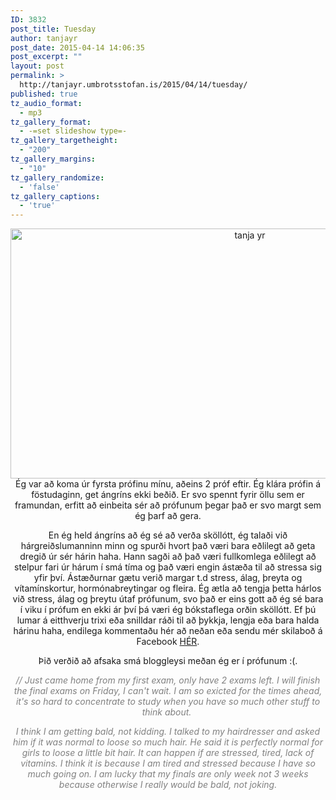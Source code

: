 ```yaml
---
ID: 3832
post_title: Tuesday
author: tanjayr
post_date: 2015-04-14 14:06:35
post_excerpt: ""
layout: post
permalink: >
  http://tanjayr.umbrotsstofan.is/2015/04/14/tuesday/
published: true
tz_audio_format:
  - mp3
tz_gallery_format:
  - -=set slideshow type=-
tz_gallery_targetheight:
  - "200"
tz_gallery_margins:
  - "10"
tz_gallery_randomize:
  - 'false'
tz_gallery_captions:
  - 'true'
---
```

<p style="text-align: center;"><img class="aligncenter size-full wp-image-3833" src="http://www.tanjayr.com/wp-content/uploads/2015/04/tanja-yr.jpg" alt="tanja yr" width="750" height="400" />Ég var að koma úr fyrsta prófinu mínu, aðeins 2 próf eftir. Ég klára prófin á föstudaginn, get ángríns ekki beðið. Er svo spennt fyrir öllu sem er framundan, erfitt að einbeita sér að prófunum þegar það er svo margt sem ég þarf að gera.</p>
<p style="text-align: center;">En ég held ángríns að ég sé að verða sköllótt, ég talaði við hárgreiðslumanninn minn og spurði hvort það væri bara eðlilegt að geta dregið úr sér hárin haha. Hann sagði að það væri fullkomlega eðlilegt að stelpur fari úr hárum í smá tíma og það væri engin ástæða til að stressa sig yfir því. Ástæðurnar gætu verið margar t.d stress, álag, þreyta og vítamínskortur, hormónabreytingar og fleira. Ég ætla að tengja þetta hárlos við stress, álag og þreytu útaf prófunum, svo það er eins gott að ég sé bara í viku í prófum en ekki ár því þá væri ég bókstaflega orðin sköllótt. Ef þú lumar á eitthverju trixi eða snilldar ráði til að þykkja, lengja eða bara halda hárinu haha, endilega kommentaðu hér að neðan eða sendu mér skilaboð á Facebook <a href="https://www.facebook.com/tanjayra" target="_blank">HÉR</a>.</p>
<p style="text-align: center;">Þið verðið að afsaka smá bloggleysi meðan ég er í prófunum :(.</p>
<p style="text-align: center;"><span style="color: #808080;"><em>// Just came home from my first exam, only have 2 exams left. I will finish the final exams on Friday, I can't wait. I am so exicted for the times ahead, it's so hard to concentrate to study when you have so much other stuff to think about. </em></span></p>
<p style="text-align: center;"><span style="color: #808080;"><em>I think I am getting bald, not kidding. I talked to my hairdresser and asked him if it was normal to loose so much hair. He said it is perfectly normal for girls to loose a little bit hair. It can happen if are stressed, tired, lack of vitamins. I think it is because I am tired and stressed because I have so much going on. I am lucky that my finals are only week not 3 weeks because otherwise I really would be bald, not joking.</em></span></p>